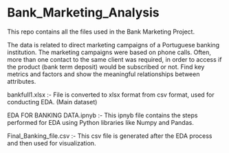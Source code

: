 # Bank_Marketing_Analysis
This repo contains all the files used in the Bank Marketing Project.

The data is related to direct marketing campaigns of a Portuguese banking institution.
The marketing campaigns were based on phone calls. Often, more than one contact to
the same client was required, in order to access if the product (bank term deposit) would
be subscribed or not. Find key metrics and factors and show the meaningful relationships between attributes.


bankfull1.xlsx :- File is converted to xlsx format from csv format, used for conducting EDA. (Main dataset)

EDA FOR BANKING DATA.ipnyb :- This ipnyb file contains the steps performed for EDA using Python libraries like Numpy and Pandas.

Final_Banking_file.csv :- This csv file is generated after the EDA process and then used for visualization.

